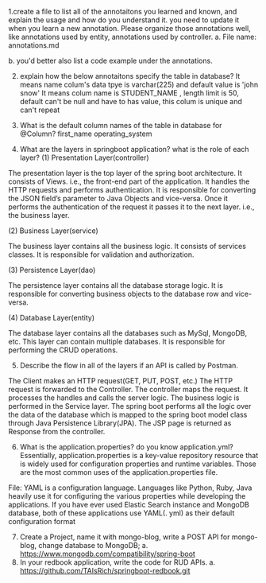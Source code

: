 1.create a file to list all of the annotaitons you learned and known, and explain the 
usage and how do you understand it. you need to update it when you learn a new 
annotation. Please organize those annotations well, like annotations used by 
entity, annotations used by controller.
a. File name: annotations.md

b. you'd better also list a code example under the annotations.

2.  explain how the below annotaitons specify the table in database?
It means name colum's data tpye is varchar(225) and default value is 'john snow'
It means colum name is STUDENT_NAME , length limit is 50,  default can't be null and have to has value, this colum is unique and can't repeat

3.  What is the default column names of the table in database for  @Column?
first_name operating_system

4.  What are the layers in springboot application? what is the role of each layer?
(1) Presentation Layer(controller)

The presentation layer is the top layer of the spring boot architecture. It consists of Views. i.e., the front-end part of the application. It handles the HTTP requests and performs authentication. It is responsible for converting the JSON field’s parameter to Java Objects and vice-versa. Once it performs the authentication of the request it passes it to the next layer. i.e., the business layer.

(2) Business Layer(service)

The business layer contains all the business logic. It consists of services classes. It is responsible for validation and authorization.

(3) Persistence Layer(dao)

The persistence layer contains all the database storage logic. It is responsible for converting business objects to the database row and vice-versa.

(4) Database Layer(entity)

The database layer contains all the databases such as MySql, MongoDB, etc. This layer can contain multiple databases. It is responsible for performing the CRUD operations.


5.  Describe the flow in all of the layers if an API is called by Postman.

The Client makes an HTTP request(GET, PUT, POST, etc.)
The HTTP request is forwarded to the Controller. The controller maps the request. It processes the handles and calls the server logic.
The business logic is performed in the Service layer. The spring boot performs all the logic over the data of the database which is mapped to the spring boot model class through Java Persistence Library(JPA).
The JSP page is returned as Response from the controller.

6.  What is the application.properties? do you know application.yml?
Essentially, application.properties is a key-value repository resource that is widely used for configuration properties and runtime variables. Those are the most common uses of the application.properties file. 

File: YAML is a configuration language. Languages like Python, Ruby, Java heavily use it for configuring the various properties while developing the applications. If you have ever used Elastic Search instance and MongoDB database, both of these applications use YAML(. yml) as their default configuration format

7. Create a Project, name it with mongo-blog, write a POST API for mongo-blog, 
change database to MongoDB;
a. https://www.mongodb.com/compatibility/spring-boot
8.  In your redbook application, write the code for RUD APIs.
a. https://github.com/TAIsRich/springboot-redbook.git

